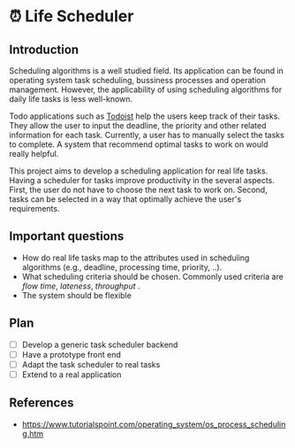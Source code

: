 
⏰ Life Scheduler
========================

## Introduction
Scheduling algorithms is a well studied field. Its application can be found in operating system task scheduling, bussiness processes and operation management. However, the applicability of using scheduling algorithms for daily life tasks is less well-known.

Todo applications such as [Todoist](https://todoist.com/) help the users keep track of their tasks. They allow the user to input the deadline, the priority and other related information for each task. Currently, a user has to manually select the tasks to complete. A system that recommend optimal tasks to work on would really helpful.

This project aims to develop a scheduling application for real life tasks. Having a scheduler for tasks improve productivity in the several aspects. First, the user do not have to choose the next task to work on. Second, tasks can be selected in a way that optimally achieve the user's requirements.

## Important questions
* How do real life tasks map to the attributes used in scheduling algorithms (e.g., deadline, processing time, priority, ..).
* What scheduling criteria should be chosen. Commonly used criteria are *flow time*, *lateness*, *throughput* .
* The system should be flexible

## Plan
* [ ] Develop a generic task scheduler backend
* [ ] Have a prototype front end
* [ ] Adapt the task scheduler to real tasks
* [ ] Extend to a real application

## References
* https://www.tutorialspoint.com/operating_system/os_process_scheduling.htm
